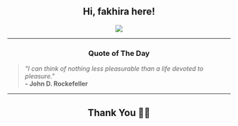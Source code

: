 <h2 align="center"> Hi, fakhira here!</h2>

<p align="center">
<a href="https://github.com/fakhiralkda" alt="github streak"><img src="https://dvst-streak.herokuapp.com/?user=fakhiralkda&theme=tokyonight&fire=DD472C"></a>
</p>

<hr>
<h3 align="center">Quote of The Day</h3>
<p align="center">
<blockquote>
<i>"I can think of nothing less pleasurable than a life devoted to pleasure."</i>
<br>
<b>- John D. Rockefeller</b>
</blockquote>
</p>


<hr>
<h2 align="center">Thank You 🙏🏼</h2>
